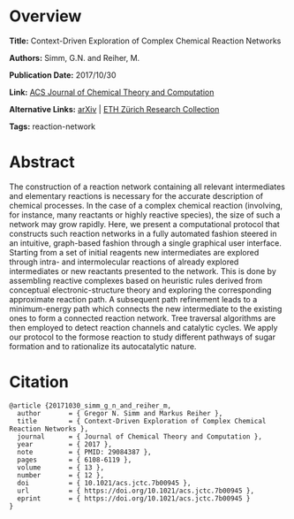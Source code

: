 # Overview
**Title:**
Context-Driven Exploration of Complex Chemical Reaction Networks

**Authors:**
Simm, G.N. and Reiher, M.

**Publication Date:**
2017/10/30

**Link:**
[ACS Journal of Chemical Theory and Computation](https://pubs.acs.org/doi/10.1021/acs.jctc.7b00945)

**Alternative Links:**
[arXiv](https://arxiv.org/abs/1709.02479) |
[ETH Zürich Research Collection](https://www.research-collection.ethz.ch/entities/publication/61c87d79-170d-415a-a302-a1a0f11a052e)

**Tags:**
reaction-network


# Abstract
The construction of a reaction network containing all relevant intermediates and elementary reactions is necessary for the accurate description of chemical processes.
In the case of a complex chemical reaction (involving, for instance, many reactants or highly reactive species), the size of such a network may grow rapidly.
Here, we present a computational protocol that constructs such reaction networks in a fully automated fashion steered in an intuitive, graph-based fashion through a single graphical user interface.
Starting from a set of initial reagents new intermediates are explored through intra- and intermolecular reactions of already explored intermediates or new reactants presented to the network.
This is done by assembling reactive complexes based on heuristic rules derived from conceptual electronic-structure theory and exploring the corresponding approximate reaction path.
A subsequent path refinement leads to a minimum-energy path which connects the new intermediate to the existing ones to form a connected reaction network.
Tree traversal algorithms are then employed to detect reaction channels and catalytic cycles.
We apply our protocol to the formose reaction to study different pathways of sugar formation and to rationalize its autocatalytic nature.


# Citation
```
@article {20171030_simm_g_n_and_reiher_m,
  author       = { Gregor N. Simm and Markus Reiher },
  title        = { Context-Driven Exploration of Complex Chemical Reaction Networks },
  journal      = { Journal of Chemical Theory and Computation },
  year         = { 2017 },
  note         = { PMID: 29084387 },
  pages        = { 6108-6119 },
  volume       = { 13 },
  number       = { 12 },
  doi          = { 10.1021/acs.jctc.7b00945 },
  url          = { https://doi.org/10.1021/acs.jctc.7b00945 },
  eprint       = { https://doi.org/10.1021/acs.jctc.7b00945 }
}
```
